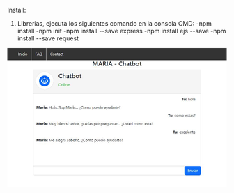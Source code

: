 Install:

1. Librerias, ejecuta los siguientes comando en la consola CMD:
-npm install
-npm init
-npm install --save express
-npm install ejs --save
-npm install --save request

![Preview](https://github.com/interstella7777/NodeJS/blob/main/chatbotweb01/Maria%20Chatbotweb%20v01.JPG)
